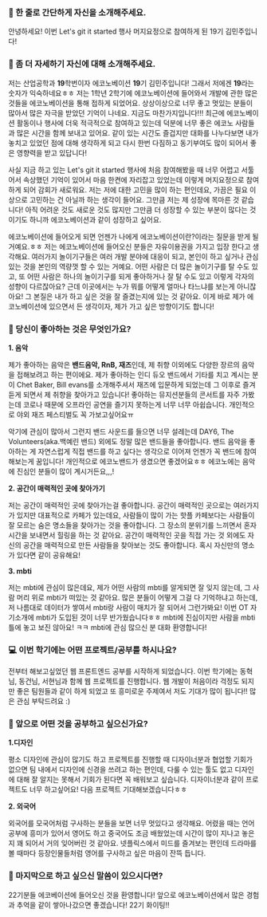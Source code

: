 ### 👋 한 줄로 간단하게 자신을 소개해주세요.

 안녕하세요! 이번 Let's git it started 행사 머지요정으로 참여하게 된 19기 김민주입니다!



### 🔎 좀 더 자세하기 자신에 대해 소개해주세요.

저는 산업공학과 **19**학번이자 에코노베이션 **19**기 김민주입니다! 그래서 저에겐 **19**라는 숫자가 익숙하네요ㅎㅎ 저는 1학년 2학기에 에코노베이션에 들어와서 개발에 관한 많은 것들을 에코노베이션을 통해 접하게 되었어요. 상상이상으로 너무 좋고 멋있는 분들이 많아서 많은 자극을 받았던 기억이 나네요. 지금도 마찬가지입니다!!! 최근에 에코노베이션 활동이나 행사에 더욱 적극적으로 참여하고 있는데 덕분에 너무 좋은 에코노 사람들과 많은 시간을 함께 보내고 있어요. 같이 있는 시간도 즐겁지만 대화를 나누다보면 내가 놓치고 있었던 점에 대해 생각하게 되고 다시 한번 다짐하고 동기부여도 많이 되어서 좋은 영향력을 받고 있답니다!

사실 지금 하고 있는 Let's git it started 행사에 처음 참여해봤을 때 너무 어렵고 서툴어서 속상했던 기억이 있어서 마음 한켠에 자리잡고 있었는데 이렇게 머지요정으로 참여하게 되어 감회가 새로워요. 저는 저에 대한 고민을 많이 하는 편인데요, 가끔은 필요 이상으로 고민하는 건 아닐까 하는 생각이 들어요. 그만큼 저는 제 성장에 목마른 것 같습니다! 아직 어려운 것도 새로운 것도 많지만 그만큼 더 성장할 수 있는 부분이 많다는 것이기도 하니까 에코노베이션과 같이 성장하고 싶어요. 

에코노베이션에 들어오게 되면 언젠가 나에게 에코노베이션이란?이라는 질문을 받게 될 거예요.ㅎㅎ 저는 에코노베이션에 들어오신 분들은 자유이용권을 가지고 입장 한다고 생각해요. 여러가지 놀이기구들은 여러 개발 분야에 대응이 되고, 본인이 하고 싶거나 관심있는 것을 본인의 역량껏 할 수 있는 거예요. 어떤 사람은 더 많은 놀이기구를 탈 수도 있고, 또 어떤 사람은 하나의 놀이기구를 되게 좋아하거나 잘 탈 수도 있고 이렇게 각자의 성향이 다르잖아요? 근데 이곳에서는 누가 뭐를 어떻게 얼마나 타느냐를 보는게 아니잖아요! 그 본질은 내가 하고 싶은 것을 잘 즐겼는지에 있는 것 같아요. 이게 바로 제가 에코노베이션에 있으면서 든 생각이자, 제가 가고 싶은 방향이기도 합니다!



### 💌 당신이 좋아하는 것은 무엇인가요?

**1. 음악**

 제가 좋아하는 음악은 **밴드음악, RnB, 재즈**인데, 제 취향 이외에도 다양한 장르의 음악을 접해보려고 하는 편이에요. 제가 좋아하는 인디 듀오 밴드에서 기타를 치고 계시는 분이 Chet Baker, Bill evans를 소개해주셔서 재즈에 입문하게 되었는데 그 이후로 즐겨듣게 되면서 제 취향을 찾아가고 있습니다!  좋아하는 뮤지션분들의 콘서트를 자주 가봤는데 코로나 때문에 오프라인 공연을 즐기지 못하는게 너무 너무 아쉽습니다. 개인적으로 야외 재즈 페스티벌도 꼭 가보고싶어요ㅠ 

악기에 관심이 많아서 그런지 밴드 사운드를 들으면 너무 설레는데 DAY6, The Volunteers(aka.백예린 밴드) 외에도 정말 많은 밴드들을 좋아합니다. 밴드 음악을 좋아하는 게 자연스럽게 직접 밴드를 하고 싶다는 생각으로 이어져 언젠가 꼭 밴드에 참여해보는게 꿈입니다! 개인적으로 에코노밴드가 생겼으면 좋겠어요ㅎㅎ 에코노에는 음악에 진심인 분들이 많이 계시거든요,,,! 

**2. 공간이 매력적인 곳에 찾아가기**

 저는 공간이 매력적인 곳에 찾아가는걸 좋아합니다. 공간이 매력적인 곳으로는 여러가지가 있지만 대표적으로 카페가 있는데요, 사람들이 많이 가는 핫플 카페보다는 사람들이 잘 모르는 숨은 명소들을 찾아가는 것을 좋아합니다. 그 장소의 분위기를 느끼면서 혼자 시간을 보내면서 힐링을 하는 것 같아요. 공간이 매력적인 곳을 직접 가는 것 외에도 자신의 공간을 매력적으로 만든 사람들을 찾아보는 것도 좋아합니다. 혹시 자신만의 명소가 있다면 같이 공유해요!

**3. mbti**

 저는 mbti에 관심이 많은데요, 제가 어떤 사람의 mbti를 알게되면 잘 잊지 않는데, 그 사람 머리 위로 mbti가 떠있는 것 같아요. 많은 분들이 어떻게 그걸 다 기억하냐고 하는데, 저 나름대로 데이터가 쌓여서 mbti랑 사람이 매치가 잘 되어서 그런가봐요! 이번 OT 자기소개에 mbti가 도입된 것이 너무 반가웠습니다ㅎㅎ mbti에 진심이지만 사람을 mbti틀에 놓고 보진 않아요! ㅋㅋ mbti에 관심 많으신 분 대화 환영합니다!



### 💻 이번 학기에는 어떤 프로젝트/공부를 하시나요?

 전부터 해보고싶었던 웹 프론트엔드 공부를 시작하게 되었습니다. 이번 학기에는 동혁님, 동건님, 서현님과 함께 웹 프로젝트를 진행합니다. 웹 개발이 처음이라 걱정도 되지만 좋은 팀원들과 같이 하게 되었고 또 흥미로운 주제여서 저도 기대가 많이 됩니다!! 많은 관심 부탁드려요 :)



### 👣 앞으로 어떤 것을 공부하고 싶으신가요?

**1.디자인**

평소 디자인에 관심이 많기도 하고 프로젝트를 진행할 때 디자이너분과 협업할 기회가 없으면 팀 내에서 디자인에 신경을 쓰려고 하는 편인데, 다룰 수 있는 툴도 없고 디자인에 대해 잘 알지는 못해서 기회가 된다면 꼭 배워보고 싶습니다. 디자이너분과 같이 프로젝트도 너무 하고싶어요! 다음 프로젝트 기대해보겠습니다ㅎㅎ

**2. 외국어**

외국어를 모국어처럼 구사하는 분들을 보면 너무 멋있다고 생각해요. 어렸을 때는 언어 공부에 흥미가 있어서 영어도 하고 중국어도 조금 배웠었는데 시간이 많이 지나고 놓은지 꽤 되어서 거의 잊어버린 것 같아요. 넷플릭스에서 미드를 즐겨보는 편인데 드라마를 볼 때마다 등장인물들처럼 영어를 구사하고 싶은 마음이 잔뜩 듭니다.  



### 💙 마지막으로 하고 싶으신 말씀이 있으시다면?

22기분들 에코베이션에 들어오신 것을 환영합니다! 앞으로 에코노베이션에서 많은 경험과 추억을 같이 쌓아나갔으면 좋겠습니다! 22기 화이팅!!

